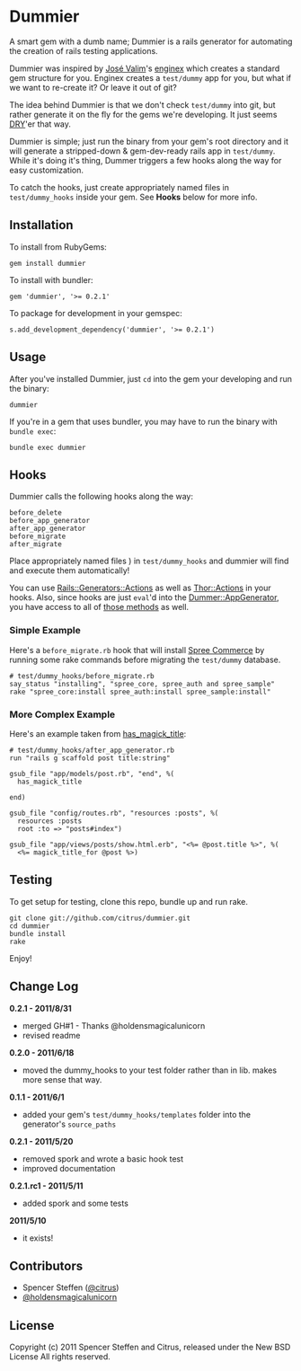 Dummier
=======

A smart gem with a dumb name; Dummier is a rails generator for automating the creation of rails testing applications. 

Dummier was inspired by [José Valim](https://github.com/josevalim)'s [enginex](https://github.com/josevalim/enginex) which creates a standard gem structure for you. Enginex creates a `test/dummy` app for you, but what if we want to re-create it? Or leave it out of git?

The idea behind Dummier is that we don't check `test/dummy` into git, but rather generate it on the fly for the gems we're developing. It just seems [DRY](http://en.wikipedia.org/wiki/Don't_repeat_yourself)'er that way.

Dummier is simple; just run the binary from your gem's root directory and it will generate a stripped-down & gem-dev-ready rails app in `test/dummy`. While it's doing it's thing, Dummer triggers a few hooks along the way for easy customization.

To catch the hooks, just create appropriately named files in `test/dummy_hooks` inside your gem. See **Hooks** below for more info.


Installation
------------

To install from RubyGems:

    gem install dummier

To install with bundler:

    gem 'dummier', '>= 0.2.1'

To package for development in your gemspec:
    
    s.add_development_dependency('dummier', '>= 0.2.1')
    
    
Usage
-----

After you've installed Dummier, just `cd` into the gem your developing and run the binary:

    dummier
    
If you're in a gem that uses bundler, you may have to run the binary with `bundle exec`: 

    bundle exec dummier
    

Hooks
-----
    
Dummier calls the following hooks along the way:

    before_delete
    before_app_generator
    after_app_generator
    before_migrate
    after_migrate
    
    
Place appropriately named files ) in `test/dummy_hooks` and dummier will find and execute them automatically! 

You can use [Rails::Generators::Actions](http://api.rubyonrails.org/classes/Rails/Generators/Actions.html) as well as [Thor::Actions](http://textmate.rubyforge.org/thor/Thor/Actions.html) in your hooks. Also, since hooks are just `eval`'d into the [Dummer::AppGenerator](http://rubydoc.info/gems/dummier/0.2.1/Dummier/AppGenerator), you have access to all of [those methods](http://rubydoc.info/gems/dummier/0.2.1/Dummier/AppGenerator) as well. 
    
    
### Simple Example

Here's a `before_migrate.rb` hook that will install [Spree Commerce](https://github.com/spree/spree) by running some rake commands before migrating the `test/dummy` database.

    # test/dummy_hooks/before_migrate.rb
    say_status "installing", "spree_core, spree_auth and spree_sample"
    rake "spree_core:install spree_auth:install spree_sample:install"
    
    
### More Complex Example

Here's an example taken from [has_magick_title](https://github.com/citrus/has_magick_title):

    # test/dummy_hooks/after_app_generator.rb
    run "rails g scaffold post title:string"
    
    gsub_file "app/models/post.rb", "end", %(
      has_magick_title
      
    end)
    
    gsub_file "config/routes.rb", "resources :posts", %(
      resources :posts
      root :to => "posts#index")
    
    gsub_file "app/views/posts/show.html.erb", "<%= @post.title %>", %(
      <%= magick_title_for @post %>)


Testing
-------

To get setup for testing, clone this repo, bundle up and run rake.

    git clone git://github.com/citrus/dummier.git
    cd dummier
    bundle install
    rake


Enjoy!


Change Log
----------


**0.2.1 - 2011/8/31**

* merged GH#1 - Thanks @holdensmagicalunicorn
* revised readme


**0.2.0 - 2011/6/18**

* moved the dummy_hooks to your test folder rather than in lib. makes more sense that way.


**0.1.1 - 2011/6/1**

* added your gem's `test/dummy_hooks/templates` folder into the generator's `source_paths`


**0.2.1 - 2011/5/20**

* removed spork and wrote a basic hook test
* improved documentation


**0.2.1.rc1 - 2011/5/11**

* added spork and some tests


**2011/5/10**

* it exists!


Contributors
------------

- Spencer Steffen ([@citrus](https://github.com/citrus))
- [@holdensmagicalunicorn](https://github.com/holdensmagicalunicorn)


License
-------

Copyright (c) 2011 Spencer Steffen and Citrus, released under the New BSD License All rights reserved.
